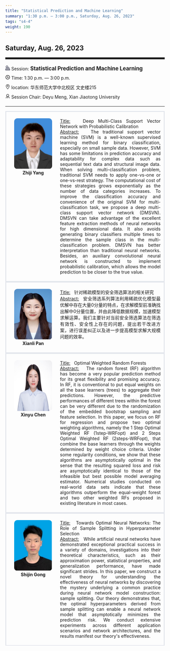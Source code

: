 ```yaml
---
title: "Statistical Prediction and Machine Learning"
summary: "1:30 p.m. — 3:00 p.m., Saturday, Aug. 26, 2023"
tags: "s4-4"
weight: 190
---
```


Saturday, Aug. 26, 2023
------


<hr style="border: 0; border-top: 5px solid;">

<div class="tip">
    <img class="icon" src="/icon/yanjiang.png" />
    Session: <span class="font-bold" style="font-size:120%">Statistical Prediction and Machine Learning</span>
</div>

<div class="tip">
    <img class="icon" src="/icon/shizhong.png" />
    Time: 1:30 p.m. — 3:00 p.m.
</div>
<div class="tip">
    <img class="icon" src="/icon/didian.png" />
    location: 华东师范大学中北校区 文史楼215
</div>


<div class="tip">
    <img class="icon" src="/icon/lingdao.png" />
    Session Chair: Deyu Meng, Xian Jiaotong University
</div>


________________________________________

<div class="row">
    <div class="left">
        <img src="/images/zhiji.png" class="avatar" />
        <div class="font-small font-bold">
            <a>
                Zhiji Yang
            </a>
        </div>
    </div>
    <div class="right">
        <div class="font-small">
            <u>Title:</u> &nbsp;
            Deep Multi-Class Support Vector Network with Probabilistic Calibration
        </div>
        <div class="content font-small">
            <u>Abstract:</u> &nbsp;
            The traditional support vector machine (SVM) is a well-known supervised learning method for binary classification, especially on small sample data. However, SVM has some limitations in prediction accuracy and adaptability for complex data such as sequential text data and structural image data. When solving multi-classification problem, traditional SVM needs to apply one-vs-one or one-vs-rest strategy. The computational cost of these strategies grows exponentially as the number of data categories increases. To improve the classification accuracy and convenience of the original SVM for multi-classification task, we propose a deep multi-class support vector network (DMSVN). DMSVN can take advantage of the excellent feature extraction methods of neural networks for high dimensional data. It also avoids generating binary classifiers multiple times to determine the sample class in the multi-classification problem. DMSVN has better interpretation than traditional neural networks. Besides, an auxiliary convolutional neural network is constructed to implement probabilistic calibration, which allows the model prediction to be closer to the true value.
        </div>
    </div>
</div>

<div class="row">
    <div class="left">
        <img src="/images/xianli.png" class="avatar" />
        <div class="font-small font-bold">
            <a>
                Xianli Pan
            </a>
        </div>
    </div>
    <div class="right">
        <div class="font-small">
            <u>Title:</u> &nbsp;
            针对稀疏模型的安全筛选算法的相关研究
        </div>
        <div class="content font-small">
            <u>Abstract:</u> &nbsp;
            安全筛选系列算法利用稀疏优化模型最优解中存在大量0分量的特点，在求解模型前准确找出解中0分量位置，并由此降低数据规模，加速模型求解运算。我们主要针对当前安全筛选算法在筛选有效性、安全性上存在的问题，提出若干改进方案，进行误差纠正以及进一步提高模型求解大规模问题的效率。
        </div>
    </div>
</div>

<div class="row">
    <div class="left">
        <img src="/images/xinyu.png" class="avatar" />
        <div class="font-small font-bold">
            <a>
                Xinyu Chen
            </a>
        </div>
    </div>
    <div class="right">
        <div class="font-small">
            <u>Title:</u> &nbsp;
            Optimal Weighted Random Forests
        </div>
        <div class="content font-small">
            <u>Abstract:</u> &nbsp;
            The random forest (RF) algorithm has become a very popular prediction method for its great flexibility and promising accuracy. In RF, it is conventional to put equal weights on all the base learners (trees) to aggregate their predictions. However, the predictive performances of different trees within the forest can be very different due to the randomization of the embedded bootstrap sampling and feature selection. In this paper, we focus on RF for regression and propose two optimal weighting algorithms, namely the 1 Step Optimal Weighted RF (1step-WRFopt) and 2 Steps Optimal Weighted RF (2steps-WRFopt), that combine the base learners through the weights determined by weight choice criteria. Under some regularity conditions, we show that these algorithms are asymptotically optimal in the sense that the resulting squared loss and risk are asymptotically identical to those of the infeasible but best possible model averaging estimator. Numerical studies conducted on real-world data sets indicate that these algorithms outperform the equal-weight forest and two other weighted RFs proposed in existing literature in most cases.
        </div>
    </div>
</div>

<div class="row">
    <div class="left">
        <img src="/images/shijin.png" class="avatar" />
        <div class="font-small font-bold">
            <a>
                Shijin Gong
            </a>
        </div>
    </div>
    <div class="right">
        <div class="font-small">
            <u>Title:</u> &nbsp;
           Towards Optimal Neural Networks: The Role of Sample Splitting in Hyperparameter Selection
        </div>
        <div class="content font-small">
            <u>Abstract:</u> &nbsp;
            While artificial neural networks have demonstrated exceptional practical success in a variety of domains, investigations into their theoretical characteristics, such as their approximation power, statistical properties, and generalization performance, have made significant strides. In this paper, we construct a novel theory for understanding the effectiveness of neural networks by discovering the mystery underlying a common practice during neural network model construction: sample splitting. Our theory demonstrates that, the optimal hyperparameters derived from sample splitting can enable a neural network model that asymptotically minimizes the prediction risk. We conduct extensive experiments across different application scenarios and network architectures, and the results manifest our theory's effectiveness.
        </div>
    </div>
</div>

<style>

.tip {
    height: 30px;
    line-height: 30px;
}

.icon {
    width: 15px;
}

.row {
    padding: 10px; 
    height: auto; 
    border-bottom-width: 2px; 
    border-style: solid; 
    border-color: #E4E7ED; 
    padding-bottom: 20px; 
    padding-top: 20px;
    display: flex; 
    text-align: justify;
}

.left {
    min-width: 150px !important;
    text-align: center;
}

.avatar {
    width: 120px;
    height: 160px;
    max-width: 100%;
    border-radius: 10px;
}

.right {
    margin-left: 10px; 
    max-width: 80%;
}


.font-small {
    /* font-size: 16px; */
}

.font-bold {
    font-weight: bold;
}
</style>
